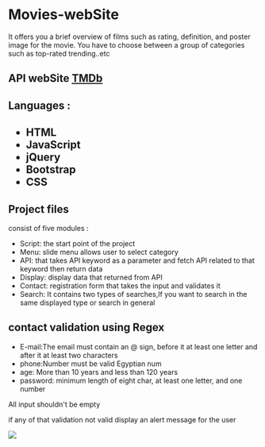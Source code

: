 <div>
  <h1> Movies-webSite</h1>
  <p>It offers you a brief overview of films such as rating, definition, and poster image for the movie. You have to choose between a group of categories such as top-rated         trending..etc</p>
</div>
<div>
  <h2>API webSite <a href="https://developers.themoviedb.org/3/getting-started/introduction?fbclid=IwAR1DjyFb2jybMy6CnwJ8YM8arvlMGmtJQ7jlelduw5IMPGCvjiyEeBzHabg">TMDb</a></h2> 
</div>
<div>
  <h2>Languages :<h2>
    <ul>
      <li>HTML</li>
      <li>JavaScript</li>
      <li>jQuery</li>
      <li>Bootstrap</li>
      <li>CSS</li>
    <ul>
</div>
<div>
  <h2>Project files</h2>
    <p>   consist of five modules :</p>
   <ul>
    <li> Script: the start point of the project </li>
    <li> Menu: slide menu allows user to select category </li>
    <li> API: that takes API keyword as a parameter and fetch API related to that keyword then return data </li>
    <li> Display: display data that returned from API </li>
    <li> Contact: registration form that takes the input and validates it </li>
    <li> Search: It contains two types of searches,If you want to search in the same displayed type or search in general </li>
  <ul>
</div>
<div>
  <h2>contact validation using Regex</h2> 
    <ul>
      <li> E-mail:The email must contain an @ sign, before it at least one letter and after it at least two characters </li>
      <li>phone:Number must be valid Egyptian num </li>
      <li> age: More than 10 years and less than 120 years </li>
      <li>password: minimum length of eight char, at least one letter, and one number </li>
    </ul>
    <p>All input shouldn't be empty</p> 
    <p>if any of that validation not valid display an alert message for the user </p>
</div>

<img src="https://drive.google.com/file/d/1ExK6ItrDwdr62auTNpoD1usisAeLD7Jb/preview">
